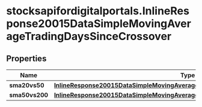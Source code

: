 # stocksapifordigitalportals.InlineResponse20015DataSimpleMovingAverageTradingDaysSinceCrossover

## Properties

Name | Type | Description | Notes
------------ | ------------- | ------------- | -------------
**sma20vs50** | [**InlineResponse20015DataSimpleMovingAverageTradingDaysSinceCrossoverSma20vs50**](InlineResponse20015DataSimpleMovingAverageTradingDaysSinceCrossoverSma20vs50.md) |  | [optional] 
**sma50vs200** | [**InlineResponse20015DataSimpleMovingAverageTradingDaysSinceCrossoverSma50vs200**](InlineResponse20015DataSimpleMovingAverageTradingDaysSinceCrossoverSma50vs200.md) |  | [optional] 


